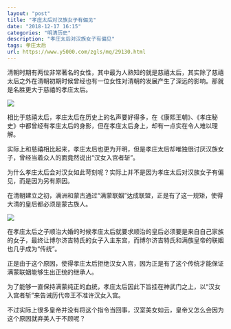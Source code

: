 ```yaml
---
layout: "post"
title: "孝庄太后对汉族女子有偏见"
date: "2018-12-17 16:15"
categories: "明清历史"
description: "孝庄太后对汉族女子有偏见"
tags: 孝庄太后
url: https://www.y5000.com/zgls/mq/29130.html
---
```






清朝时期有两位非常著名的女性，其中最为人熟知的就是慈禧太后，其实除了慈禧太后之外在清朝初期时候曾经也有一位女性对清朝的发展产生了深远的影响。那就是名胜更大于慈禧的孝庄太后。

![](https://img.y5000.com/uploads/allimg/180308/13-1P30Q5522M22.jpg)

相比于慈禧太后，孝庄太后在历史上的名声要好得多，在《康熙王朝》、《孝庄秘史》中都曾经有孝庄太后的身影，但在孝庄太后身上，却有一点实在令人难以理解。

实际上和慈禧相比起来，孝庄太后也更为开明，但是孝庄太后却唯独很讨厌汉族女子，曾经当着众人的面竟然说出“汉女入宫者斩”。

为什么孝庄太后会对汉女如此苛刻呢？实际上并不是因为孝庄太后对汉族女子有偏见，而是因为另有原因。

在清朝建立之初，满洲和蒙古通过“满蒙联姻”达成联盟，正是有了这一规矩，使得大清的皇后都必须是蒙古族人。

![](https://img.y5000.com/uploads/allimg/180308/13-1P30Q5525c92.jpg)

在孝庄太后之子顺治大婚的时候孝庄太后就要求顺治的皇后必须要是来自自己家族的女子，最终让博尔济吉特氏的女子入主东宫，而博尔济吉特氏和满族皇帝的联姻也几乎成为“传统”。

正是由于这个原因，使得孝庄太后拒绝汉女入宫，因为正是有了这个传统才能保证满蒙联姻能够生出正统的继承人。

为了能够一直保持满蒙纯正的血统，孝庄太后因此下旨挂在神武门之上，以“汉女入宫者斩”来告诫历代帝王不准许汉女入宫。

不过实际上很多皇帝并没有将这个指令当回事，汉室美女如云，皇帝又怎么会因为这个原因就弃美人于不顾呢？
